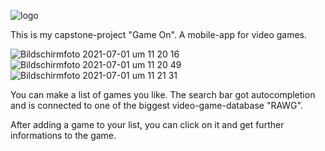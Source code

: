 
![logo](https://user-images.githubusercontent.com/82399378/124252248-0b04bf00-db27-11eb-8d79-1e2978a7908c.png)


This is my capstone-project "Game On". A mobile-app for video games.


![Bildschirmfoto 2021-07-01 um 11 20 16](https://user-images.githubusercontent.com/82399378/124102225-759ef780-da60-11eb-9ca1-b5aa7de601ce.png) ![Bildschirmfoto 2021-07-01 um 11 20 49](https://user-images.githubusercontent.com/82399378/124102249-79cb1500-da60-11eb-9183-992c77b45ec1.png) ![Bildschirmfoto 2021-07-01 um 11 21 31](https://user-images.githubusercontent.com/82399378/124102252-7a63ab80-da60-11eb-9715-671258f8f33f.png)


You can make a list of games you like. The search bar got autocompletion and is connected to one of the biggest video-game-database "RAWG".

After adding a game to your list, you can click on it and get further informations to the game.
